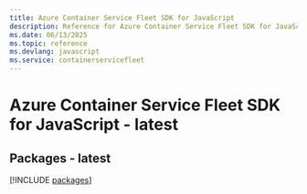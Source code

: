 ```yaml
---
title: Azure Container Service Fleet SDK for JavaScript
description: Reference for Azure Container Service Fleet SDK for JavaScript
ms.date: 06/13/2025
ms.topic: reference
ms.devlang: javascript
ms.service: containerservicefleet
---
```

# Azure Container Service Fleet SDK for JavaScript - latest
## Packages - latest
[!INCLUDE [packages](container-service-fleet-index.md)]